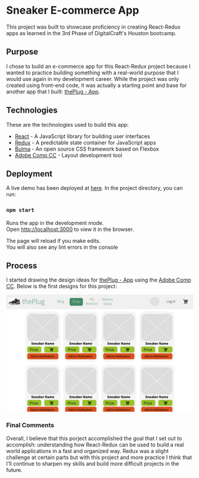 # Sneaker E-commerce App

This project was built to showcase proficiency in creating React-Redux apps as learned in the 3rd Phase of DigitalCraft's Houston bootcamp.

## Purpose

I chose to build an e-commerce app for this React-Redux project because I wanted to practice building something with a real-world purpose that I would use again in my development career. While the project was only created using front-end code, it was actually a starting point and base for another app that I built: [thePlug - App](https://github.com/gr8white/thePlug-App). 


## Technologies

These are the technologies used to build this app:

* [React](https://reactjs.org) - A JavaScript library for building user interfaces
* [Redux](https://redux.js.org) - A predictable state container for JavaScript apps
* [Bulma](https://bulma.io) - An open source CSS framework based on Flexbox
* [Adobe Comp CC](https://www.adobe.com/products/comp.html) - Layout development tool


## Deployment

A live demo has been deployed at [here](https://gr8white.github.io/thePlug/). In the project directory, you can run:

### `npm start`

Runs the app in the development mode.<br>
Open [http://localhost:3000](http://localhost:3000) to view it in the browser.

The page will reload if you make edits.<br>
You will also see any lint errors in the console


## Process

I started drawing the design ideas for [thePlug - App](https://github.com/gr8white/thePlug-App) using the [Adobe Comp CC](https://www.adobe.com/products/comp.html). Below is the first designs for this project:

![Image of intitalLayoutDesign](https://github.com/gr8white/react-redux-SneakerApp/blob/master/initialLayoutDesign.png)

### Final Comments

Overall, I believe that this porject accomplished the goal that I set out to accomplish: understanding how React-Redux can be used to build a real world applications in a fast and organized way. Redux was a slight challenge at certain parts but with this project and more practice I think that I'll continue to sharpen my skills and build more difficult projects in the future.

